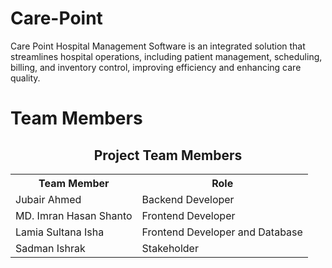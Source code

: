 # Care-Point
Care Point Hospital Management Software is an integrated solution that streamlines hospital operations, including patient management, scheduling, billing, and inventory control, improving efficiency and enhancing care quality.

# Team Members
  
</head>
<body>
    <h2 style="text-align: center;">Project Team Members</h2>
    <table>
        <tr>
            <th>Team Member</th>
            <th>Role</th>
        </tr>
        <tr>
            <td>Jubair Ahmed</td>
            <td>Backend Developer</td>
        </tr>
        <tr>
            <td>MD. Imran Hasan Shanto</td>
            <td>Frontend Developer</td>
        </tr>
        <tr>
            <td>Lamia Sultana Isha</td>
            <td>Frontend Developer and Database</td>
        </tr>
        <tr>
            <td>Sadman Ishrak</td>
            <td>Stakeholder</td>
        </tr>
    </table>
